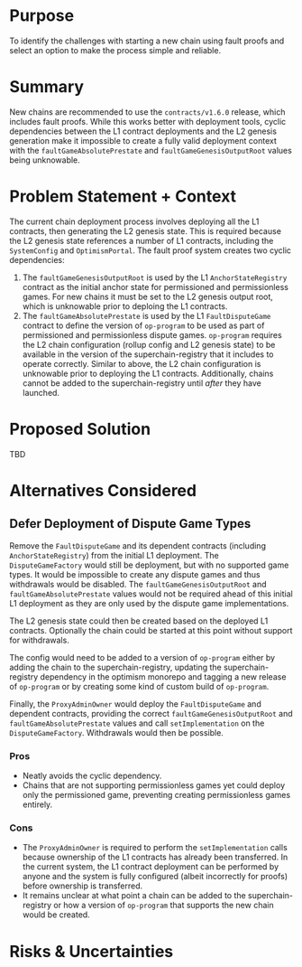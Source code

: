 # Purpose

To identify the challenges with starting a new chain using fault proofs and select an option to make the process simple
and reliable.

# Summary

New chains are recommended to use the `contracts/v1.6.0` release, which includes fault proofs. While this works better
with deployment tools, cyclic dependencies between the L1 contract deployments and the L2 genesis generation make it
impossible to create a fully valid deployment context with the `faultGameAbsolutePrestate` and
`faultGameGenesisOutputRoot` values being unknowable.

# Problem Statement + Context

The current chain deployment process involves deploying all the L1 contracts, then generating the L2 genesis state.
This is required because the L2 genesis state references a number of L1 contracts, including the `SystemConfig` and
`OptimismPortal`. The fault proof system creates two cyclic dependencies:

1. The `faultGameGenesisOutputRoot` is used by the L1 `AnchorStateRegistry` contract as the initial anchor state for
   permissioned and permissionless games. For new chains it must be set to the L2 genesis output root, which is
   unknowable prior to deploing the L1 contracts.
2. The `faultGameAbsolutePrestate` is used by the L1 `FaultDisputeGame` contract to define the version of `op-program`
   to be used as part of permissioned and permissionless dispute games. `op-program` requires the L2 chain
   configuration (rollup config and L2 genesis state) to be available in the version of the superchain-registry that it
   includes to operate correctly. Similar to above, the L2 chain configuration is unknowable prior to deploying the L1
   contracts. Additionally, chains cannot be added to the superchain-registry until _after_ they have launched.

# Proposed Solution

TBD

# Alternatives Considered

## Defer Deployment of Dispute Game Types

Remove the `FaultDisputeGame` and its dependent contracts (including `AnchorStateRegistry`) from the initial L1
deployment. The `DisputeGameFactory` would still be deployment, but with no supported game types. It would be impossible
to create any dispute games and thus withdrawals would be disabled. The `faultGameGenesisOutputRoot` and
`faultGameAbsolutePrestate` values would not be required ahead of this initial L1 deployment as they are only used by
the dispute game implementations.

The L2 genesis state could then be created based on the deployed L1 contracts. Optionally the chain could be started at
this point without support for withdrawals.

The config would need to be added to a version of `op-program` either by adding the chain to the superchain-registry,
updating the superchain-registry dependency in the optimism monorepo and tagging a new release of `op-program` or by
creating some kind of custom build of `op-program`.

Finally, the `ProxyAdminOwner` would deploy the `FaultDisputeGame` and dependent contracts, providing the correct
`faultGameGenesisOutputRoot` and `faultGameAbsolutePrestate` values and call `setImplementation` on the
`DisputeGameFactory`. Withdrawals would then be possible.

### Pros

* Neatly avoids the cyclic dependency.
* Chains that are not supporting permissionless games yet could deploy only the permissioned game, preventing creating
  permissionless games entirely.

### Cons

* The `ProxyAdminOwner` is required to perform the `setImplementation` calls because ownership of the L1 contracts has
  already been transferred. In the current system, the L1 contract deployment can be performed by anyone and the system
  is fully configured (albeit incorrectly for proofs) before ownership is transferred.
* It remains unclear at what point a chain can be added to the superchain-registry or how a version of `op-program` that
  supports the new chain would be created.

# Risks & Uncertainties

<!-- An overview of what could go wrong.
Also any open questions that need more work to resolve. -->
